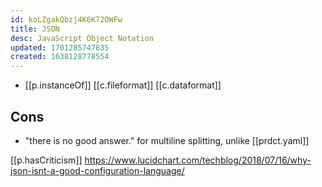 ```yaml
---
id: koLZgakQbzj4K6K72OWFw
title: JSON
desc: JavaScript Object Notation
updated: 1701285747835
created: 1638128778554
---
```


- [[p.instanceOf]] [[c.fileformat]] [[c.dataformat]]

## Cons

- "there is no good answer." for multiline splitting, unlike [[prdct.yaml]]

[[p.hasCriticism]] https://www.lucidchart.com/techblog/2018/07/16/why-json-isnt-a-good-configuration-language/
